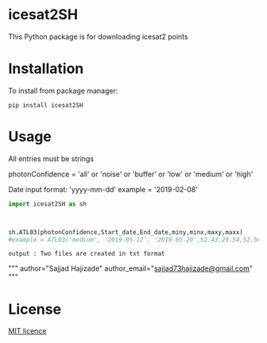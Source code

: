 # icesat2SH

This Python package is for downloading icesat2 points


# Installation

To install from package manager:

```
pip install icesat2SH
```


# Usage
All entries must be strings

photonConfidence = 'all' or 'noise' or 'buffer' or 'low' or 'medium' or 'high'

Date input format: 'yyyy-mm-dd'		example = '2019-02-08'

```python
import icesat2SH as sh



sh.ATL03(photonConfidence,Start_date,End_date,miny,minx,maxy,maxx)
#example = ATL03('medium', '2019-05-12', '2019-05-20',52.43,29.54,52.56,29.67)
```

```
output : Two files are created in txt format

```
"""
    author="Sajjad Hajizade"
    author_email="sajjad73hajizade@gmail.com"
"""

# License
[MIT licence](./LICENSE)
